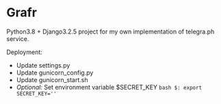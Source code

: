 # Grafr
Python3.8 + Django3.2.5 project for my own implementation of telegra.ph service.

Deployment:
* Update settings.py
* Update gunicorn_config.py
* Update gunicorn_start.sh
* *Optional:* Set environment variable $SECRET_KEY `bash $: export SECRET_KEY=''`
